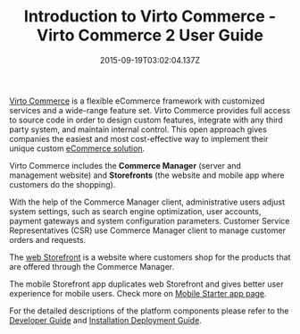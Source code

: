 ﻿---
title: Introduction to Virto Commerce - Virto Commerce 2 User Guide
description: Virto Commerce is a flexible eCommerce framework with customized services and a wide-range feature set. Virto Commerce provides full access to source code in order to design custom features, integrate with any third party system, and maintain internal control. This open approach gives companies the easiest and most cost-effective way to implement their unique custom eCommerce solution
layout: docs
date: 2015-09-19T03:02:04.137Z
priority: 1
---
<a class="crosslink" href="https://virtocommerce.com/b2b-ecommerce-platform" target="_blank">Virto Commerce</a> is a flexible eCommerce framework with customized services and a wide-range feature set. Virto Commerce provides full access to source code in order to design custom features, integrate with any third party system, and maintain internal control. This open approach gives companies the easiest and most cost-effective way to implement their unique custom <a class="crosslink" href="https://virtocommerce.com/b2b-ecommerce-platform" target="_blank">eCommerce solution</a>.

Virto Commerce includes the **Commerce Manager** (server and management website) and **Storefronts** (the website and mobile app where customers do the shopping).

With the help of the Commerce Manager client, administrative users adjust system settings, such as search engine optimization, user accounts, payment gateways and system configuration parameters. Customer Service Representatives (CSR) use Commerce Manager client to manage customer orders and requests.

The <a class="crosslink" href="https://virtocommerce.com/ecommerce-website" target="_blank">web Storefront</a> is a website where customers shop for the products that are offered through the Commerce Manager. 

The mobile Storefront app duplicates web Storefront and gives better user experience for mobile users. Check more on [Mobile Starter app page](docs/vc2userguide/introduction-to-virtocommerce/mobile-starter-app).

For the detailed descriptions of the platform components please refer to the [Developer Guide](docs/vc2devguide) and [Installation Deployment Guide](docs/vc2devguide/deployment).
